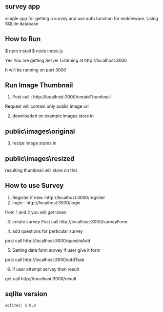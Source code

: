 ## survey app
simple app for getting a survey and use auth function for middleware.
Using SQLite database


## How to Run
$ npm install
$ node index.js

Yes You are getting Server Listening at http://localhost:3000

It will be running on port 3000

## Run Image Thumbnail

1) Post call : http://localhost:3000/createThumbnail

Request will contain only public image url

2) downloaded on example images store in 

## public\images\original

3) resize image stores in

## public\images\resized

resulting thumbnail will store on this


## How to use  Survey

1) Register if new:-http://localhost:3000/register 
2) login :-http://localhost:3000/login

from 1 and 2 you will get token

3) create survey
 Post call   http://localhost:3000/surveyForm


4) add questions for perticular survey

post call    http://localhost:3000/questioAdd


5) Getting data form survey if user give it form

post call   http://localhost:3000/addTask


6) if user attempt servey then result

get call   http://localhost:3000/result



## sqlite version

    sqlite3: 5.0.0
